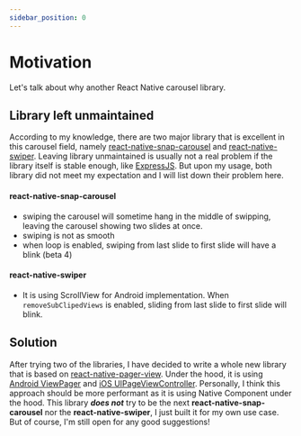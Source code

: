 ```yaml
---
sidebar_position: 0
---
```


# Motivation

Let's talk about why another React Native carousel library.

## Library left unmaintained

According to my knowledge, there are two major library that is excellent in this carousel field, namely
[react-native-snap-carousel](https://github.com/meliorence/react-native-snap-carousel) and [react-native-swiper](https://github.com/leecade/react-native-swiper). Leaving library unmaintained is usually not a real problem if the
library itself is stable enough, like [ExpressJS](https://expressjs.com/). But upon my usage, both library did not
meet my expectation and I will list down their problem here.

#### react-native-snap-carousel

- swiping the carousel will sometime hang in the middle of swipping, leaving the carousel showing two slides at once.
- swiping is not as smooth
- when loop is enabled, swiping from last slide to first slide will have a blink (beta 4)

#### react-native-swiper

- It is using ScrollView for Android implementation. When `removeSubClipedViews` is enabled, sliding from last slide
  to first slide will blink.

## Solution

After trying two of the libraries, I have decided to write a whole new library that is based on [react-native-pager-view](https://github.com/callstack/react-native-pager-view). Under the hood, it is using [Android ViewPager](https://developer.android.com/reference/android/support/v4/view/ViewPager) and [iOS UIPageViewController](https://developer.apple.com/documentation/uikit/uipageviewcontroller). Personally, I think this approach should be more performant as it is using Native Component under the hood. This library ***does not*** try to be the next **react-native-snap-carousel** nor the **react-native-swiper**, I just built it for my own use case. But of course, I'm still open for any good suggestions!
